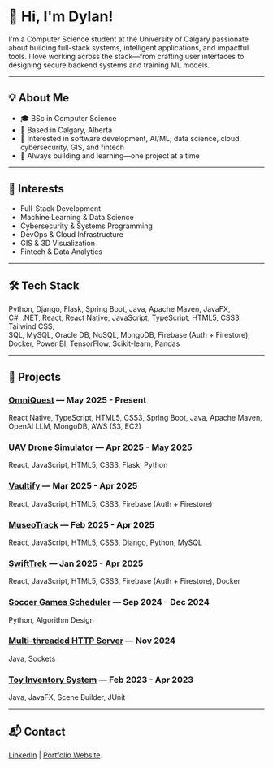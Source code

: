 # 👋 Hi, I'm Dylan!

I'm a Computer Science student at the University of Calgary passionate about building full-stack systems, intelligent applications, and impactful tools. I love working across the stack—from crafting user interfaces to designing secure backend systems and training ML models.

---

## 💡 About Me

- 🎓 BSc in Computer Science  
- 📍 Based in Calgary, Alberta  
- 💼 Interested in software development, AI/ML, data science, cloud, cybersecurity, GIS, and fintech  
- 🚀 Always building and learning—one project at a time

---

## 🎯 Interests

- Full-Stack Development  
- Machine Learning & Data Science  
- Cybersecurity & Systems Programming  
- DevOps & Cloud Infrastructure  
- GIS & 3D Visualization  
- Fintech & Data Analytics

---

## 🛠️ Tech Stack

Python, Django, Flask, Spring Boot, Java, Apache Maven, JavaFX,  
C#, .NET, React, React Native, JavaScript, TypeScript, HTML5, CSS3, Tailwind CSS,  
SQL, MySQL, Oracle DB, NoSQL, MongoDB, Firebase (Auth + Firestore),  
Docker, Power BI, TensorFlow, Scikit-learn, Pandas

---

## 📂 Projects

### [OmniQuest](https://github.com/dylan/omniquest) — May 2025 - Present
React Native, TypeScript, HTML5, CSS3, Spring Boot, Java, Apache Maven, OpenAI LLM, MongoDB, AWS (S3, EC2)

### [UAV Drone Simulator](https://github.com/dylan/uav-drone-sim) — Apr 2025 - May 2025
React, JavaScript, HTML5, CSS3, Flask, Python

### [Vaultify](https://github.com/dylan/vaultify) — Mar 2025 - Apr 2025
React, JavaScript, HTML5, CSS3, Firebase (Auth + Firestore)

### [MuseoTrack](https://github.com/dylan/museotrack) — Feb 2025 - Apr 2025
React, JavaScript, HTML5, CSS3, Django, Python, MySQL

### [SwiftTrek](https://github.com/dylan/swifttrek) — Jan 2025 - Apr 2025
React, JavaScript, HTML5, CSS3, Firebase (Auth + Firestore), Docker

### [Soccer Games Scheduler](https://github.com/dylan/soccer-scheduler) — Sep 2024 - Dec 2024
Python, Algorithm Design

### [Multi-threaded HTTP Server](https://github.com/dylan/http-server-java) — Nov 2024  
Java, Sockets

### [Toy Inventory System](https://github.com/dylan/toy-inventory) — Feb 2023 - Apr 2023
Java, JavaFX, Scene Builder, JUnit

---

## 📬 Contact

[LinkedIn](https://www.linkedin.com/in/dylan-rylee-dizon) | [Portfolio Website](https://dylanrylee.github.io/Portfolio)
